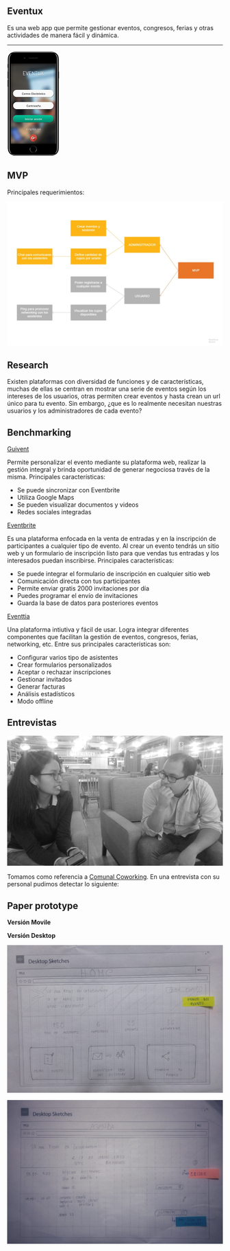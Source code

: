 ## Eventux

Es una web app que permite gestionar eventos, congresos, ferias y otras actividades de manera fácil y dinámica. 

****

![](assets/img/eventux.png)


## MVP

Principales requerimientos:

![](assets/img/Eventos.jpg)

## Research

Existen plataformas con diversidad de funciones y de características, muchas de ellas se centran en mostrar una serie de eventos según los intereses de los usuarios, otras permiten crear eventos y hasta crean un url único para tu evento. Sin embargo, ¿que es lo realmente necesitan nuestras usuarios y los administradores de cada evento?

## Benchmarking

[Guivent](https://www.guivent.com/index.php)

Permite personalizar el evento mediante su plataforma web, realizar la gestión integral y brinda oportunidad de generar negociosa través de la misma. Principales características:

* Se puede sincronizar con Eventbrite
* Utiliza Google Maps
* Se pueden visualizar documentos y videos
* Redes sociales integradas

[Eventbrite](https://www.eventbrite.com.ar/)

Es una plataforma enfocada en la venta de entradas y en la inscripción de participantes a cualquier tipo de evento. Al crear un evento tendrás un sitio web y un formulario de inscripción listo para que vendas tus entradas y los interesados puedan inscribirse. Principales características:

* Se puede integrar el formulario de inscripción en cualquier sitio web
* Comunicación directa con tus participantes
* Permite enviar gratis 2000 invitaciones por día
* Puedes programar el envío de invitaciones
* Guarda la base de datos para posteriores eventos

[Eventtia](https://www.eventtia.com/es/inicio/)

Una plataforma intiutiva y fácil de usar. Logra integrar diferentes componentes que facilitan la gestión de eventos, congresos, ferias, networking, etc. Entre sus principales características son:

* Configurar varios tipo de asistentes
* Crear formularios personalizados
* Aceptar o rechazar inscripciones
* Gestionar invitados
* Generar facturas
* Análisis estadísticos
* Modo offline

## Entrevistas

![](assets/img/entrevista.jpeg)

Tomamos como referencia a [Comunal Coworking](https://comunalcoworking.com/servicios/salas-de-reuniones/). En una entrevista con su personal pudimos detectar lo siguiente:

## Paper prototype

**Versión Movile**

**Versión Desktop**

![](assets/img/vista2.jpeg)

![](assets/img/vista1.jpeg)
